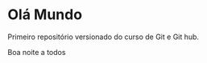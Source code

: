 # Olá Mundo 
 Primeiro repositório versionado do curso de Git e Git hub.


 Boa noite a todos 
 





 
